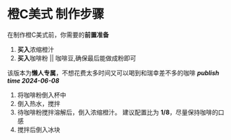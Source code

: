 # 橙C美式 制作步骤

在制作橙C美式前，你需要的**前置准备**

1. **买入**浓缩橙汁
2. **买入**咖啡粉 || 咖啡豆,确保最后能做成粉即可

该版本为**懒人专属**，不想花费太多时间又可以喝到和瑞幸差不多的咖啡 ***publish time 2024-06-08***

1. 将咖啡粉倒入杯中
2. 倒入热水，搅拌
3. 待咖啡粉搅拌溶解后，倒入浓缩橙汁。 建议配置比为 **1/8**，尽量保持咖啡的口感
4. 搅拌后倒入冰块
